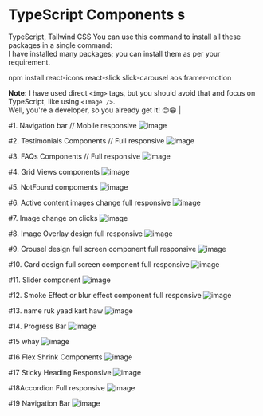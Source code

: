 # TypeScript Components  s
TypeScript, Tailwind CSS 
You can use this command to install all these packages in a single command:  
I have installed many packages; you can install them as per your requirement.

npm install react-icons react-slick slick-carousel aos framer-motion

**Note:** I have used direct `<img>` tags, but you should avoid that and focus on TypeScript, like using `<Image />`.   
Well, you're a developer, so you already get it! 😊😁 |

#1. Navigation bar // Mobile responsive
![image](https://github.com/user-attachments/assets/c07d088c-957e-470f-9f18-d258bbbd7bc6)

#2. Testimonials Components // Full responsive
![image](https://github.com/user-attachments/assets/387adf37-54ef-4cb2-880f-2e0450db5396)

#3. FAQs Components // Full responsive
![image](https://github.com/user-attachments/assets/1dbb7647-75b1-4ba9-9eb7-f6c87bd4bba8)

#4. Grid Views components
![image](https://github.com/user-attachments/assets/cc242064-94e3-4ca7-857e-159423036d8a)

#5. NotFound compoments
![image](https://github.com/user-attachments/assets/1fe32ca6-ca3b-448f-a242-da4838e5863c)

#6. Active content images change full responsive
![image](https://github.com/user-attachments/assets/ef22bc7d-600e-4706-89e3-50b522dd377d)

#7. Image change on clicks
![image](https://github.com/user-attachments/assets/a8883a2a-d9b2-4461-a1ba-92294d1e1f6d)

#8. Image Overlay design full responsive
![image](https://github.com/user-attachments/assets/d60b569f-ac26-42da-baac-177586b2a878)

#9. Crousel design full screen component full responsive
![image](https://github.com/user-attachments/assets/6155722d-8773-4887-aeda-6655cf335cdd)

#10. Card design full screen component full responsive
![image](https://github.com/user-attachments/assets/c03a1370-7cfd-40ab-9de9-1828644aa5a9)

#11. Slider component 
![image](https://github.com/user-attachments/assets/ec17145c-5134-4851-9517-b46b25b9b0c6)

#12. Smoke Effect or blur effect component full responsive
![image](https://github.com/user-attachments/assets/70e43bdc-88c3-4db0-bfd0-a37dc6b078ce)

#13.  name ruk yaad kart haw
![image](https://github.com/user-attachments/assets/9f20157d-bdf1-42b9-8198-cc328cbd5b48)

#14. Progress Bar
![image](https://github.com/user-attachments/assets/6e896ef9-35d8-4cd7-b27e-b37a4ea4de35)

#15 whay
![image](https://github.com/user-attachments/assets/49ed7005-5136-49c0-bee3-2f6fc9dbeda9)

#16 Flex Shrink Components 
![image](https://github.com/user-attachments/assets/0e931f49-aaad-4f45-b235-4afbe62ae2d4)

#17 Sticky Heading Responsive
![image](https://github.com/user-attachments/assets/82a316d7-7996-4cab-9c5d-9c5a694c4826)

#18Accordion Full responsive
![image](https://github.com/user-attachments/assets/f1856dad-bc5a-4941-987f-dd588cb92308)

#19 Navigation Bar
![image](https://github.com/user-attachments/assets/3b2c323d-1150-47f7-b776-6ed566971351)











